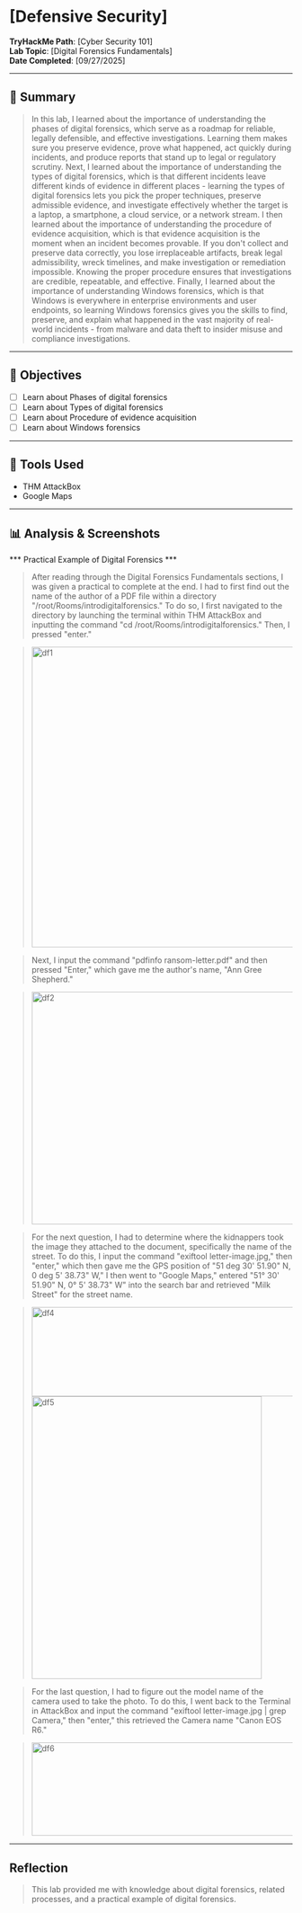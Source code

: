 # [Defensive Security]

**TryHackMe Path**: [Cyber Security 101]  
**Lab Topic**: [Digital Forensics Fundamentals]  
**Date Completed**: [09/27/2025]

---

## 🧠 Summary

> In this lab, I learned about the importance of understanding the phases of digital forensics, which serve as a roadmap for reliable, legally defensible, and effective investigations. Learning them makes
sure you preserve evidence, prove what happened, act quickly during incidents, and produce reports that stand up to legal or regulatory scrutiny. Next, I learned about the importance of understanding the
types of digital forensics, which is that different incidents leave different kinds of evidence in different places - learning the types of digital forensics lets you pick the proper techniques, preserve
admissible evidence, and investigate effectively whether the target is a laptop, a smartphone, a cloud service, or a network stream. I then learned about the importance of understanding the procedure
of evidence acquisition, which is that evidence acquisition is the moment when an incident becomes provable. If you don't collect and preserve data correctly, you lose irreplaceable artifacts, break
legal admissibility, wreck timelines, and make investigation or remediation impossible. Knowing the proper procedure ensures that investigations are credible, repeatable, and effective. Finally, I learned
about the importance of understanding Windows forensics, which is that Windows is everywhere in enterprise environments and user endpoints, so learning Windows forensics gives you the skills to find,
preserve, and explain what happened in the vast majority of real-world incidents - from malware and data theft to insider misuse and compliance investigations.

---

## 🎯 Objectives
- [ ] Learn about Phases of digital forensics
- [ ] Learn about Types of digital forensics
- [ ] Learn about Procedure of evidence acquisition
- [ ] Learn about Windows forensics
      
---

## 🧰 Tools Used
- THM AttackBox
- Google Maps
  
---

## 📊 Analysis & Screenshots

*** Practical Example of Digital Forensics ***

> After reading through the Digital Forensics Fundamentals sections, I was given a practical to complete at the end. I had to first find out the name of the author of a PDF file within a directory
"/root/Rooms/introdigitalforensics." To do so, I first navigated to the directory by launching the terminal within THM AttackBox and inputting the command "cd /root/Rooms/introdigitalforensics."
Then, I pressed "enter."

> <img width="860" height="535" alt="df1" src="https://github.com/user-attachments/assets/c3ac88c7-0025-4f18-af8d-07710fb88a89" />

> Next, I input the command "pdfinfo ransom-letter.pdf" and then pressed "Enter," which gave me the author's name, "Ann Gree Shepherd."

> <img width="776" height="414" alt="df2" src="https://github.com/user-attachments/assets/cf5cf7cf-c971-40c5-b127-8c6b2948c05c" />

> For the next question, I had to determine where the kidnappers took the image they attached to the document, specifically the name of the street. To do this, I input the command
"exiftool letter-image.jpg," then "enter," which then gave me the GPS position of "51 deg 30' 51.90" N, 0 deg 5' 38.73" W," I then went to "Google Maps," entered "51° 30' 51.90" N, 0° 5' 38.73" W"
into the search bar and retrieved "Milk Street" for the street name.

> <img width="704" height="159" alt="df4" src="https://github.com/user-attachments/assets/9edb2c4f-2f15-4118-94e3-932e22988cd2" />
> <img width="409" height="503" alt="df5" src="https://github.com/user-attachments/assets/9844b143-1798-4460-8f5c-f87aa455715f" />

> For the last question, I had to figure out the model name of the camera used to take the photo. To do this, I went back to the Terminal in AttackBox and input the command
"exiftool letter-image.jpg | grep Camera," then "enter," this retrieved the Camera name "Canon EOS R6."

> <img width="922" height="166" alt="df6" src="https://github.com/user-attachments/assets/3bc2f992-3425-47bf-81cb-aafcddf41274" />

---

## Reflection

> This lab provided me with knowledge about digital forensics, related processes, and a practical example of digital forensics.
